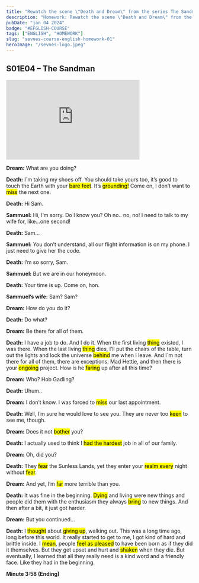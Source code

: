 ```yaml
---
title: "Rewatch the scene \"Death and Dream\" from the series The Sandman"
description: "Homework: Rewatch the scene \"Death and Dream\" from the series The Sandman and write a comprehension glossary on the unknown words."
pubDate: "jan 04 2024"
badge: "#EFGLISH-COURSE"
tags: ["ENGLISH", "HOMEWORK"]
slug: "sevnes-course-english-homework-01"
heroImage: "/sevnes-logo.jpeg"
---
```


## S01E04 – The Sandman
<div class="container">

<iframe width="360" height="215" src="https://www.youtube.com/embed/LJYvMJ0w93c?si=kpEaZOJLEJdZJUN3" title="YouTube video player" frameborder="0" allow="accelerometer; autoplay; clipboard-write; encrypted-media; gyroscope; picture-in-picture; web-share" allowfullscreen></iframe>

</div>

<p style="text-align: justify">

**Dream:** What are you doing?

**Death:** I`m taking my shoes off. You should take yours too, it’s good to touch the Earth with your <mark>bare feet</mark>. It’s <mark>grounding!</mark> Come on, I don’t want to <mark>miss</mark> the next one.

**Death:** Hi Sam.

**Sammuel:** Hi, I’m sorry. Do I know you? Oh no.. no, no! I need to talk to my wife for, like…one second!

**Death:** Sam…

**Sammuel:** You don’t understand, all our flight information is on my phone. I just need to give her the code.

**Death:** I’m so sorry, Sam.

**Sammuel:** But we are in our honeymoon.

**Death:** Your time is up. Come on, hon.

**Sammuel’s wife:** Sam? Sam?

**Dream:** How do you do it?

**Death:** Do what?

**Dream:** Be there for all of them.

**Death:** I have a job to do. And I do it. When the first living <mark>thing</mark> existed, I was there. When the last living <mark>thing</mark> dies, I’ll put the chairs of the table, turn out the lights and lock the universe <mark>behind</mark> me when I leave.
And I`m not there for all of them, there are exceptions: Mad Hettie, and then there is your <mark>ongoing</mark> project.
How is he <mark>faring</mark> up after all this time?

**Dream:** Who? Hob Gadling?

**Death:** Uhum..

**Dream:** I don’t know. I was forced to <mark>miss</mark> our last appointment.

**Death:** Well, I’m sure he would love to see you. They are never too <mark>keen</mark> to see me, though.

**Dream:** Does it not <mark>bother</mark> you?

**Death:** I actually used to think I <mark>had the hardest</mark> job in all of our family.

**Dream:** Oh, did you?

**Death:** They <mark>fear</mark> the Sunless Lands, yet they enter your <mark>realm every</mark> night without <mark>fear</mark>.

**Dream:** And yet, I’m <mark>far</mark> more terrible than you.

**Death:** It was fine in the beginning. <mark>Dying</mark> and living were new things and people did them with the enthusiasm they always <mark>bring</mark> to new things. And then after a bit, it just got harder.

**Dream:** But you continued…

**Death:** I <mark>thought</mark> about <mark>giving up</mark>, walking out. This was a long time ago, long before this world. It really started to get to me, I got kind of hard and brittle inside.
I <mark>mean</mark>, people <mark>feel as pleased</mark> to have been born as if they did it themselves.
But they get upset and hurt and <mark>shaken</mark> when they die.
But eventually, I learned that all they really need is a kind word and a friendly face.
Like they had in the beginning.

**Minute 3:58 (Ending)**
</p>
